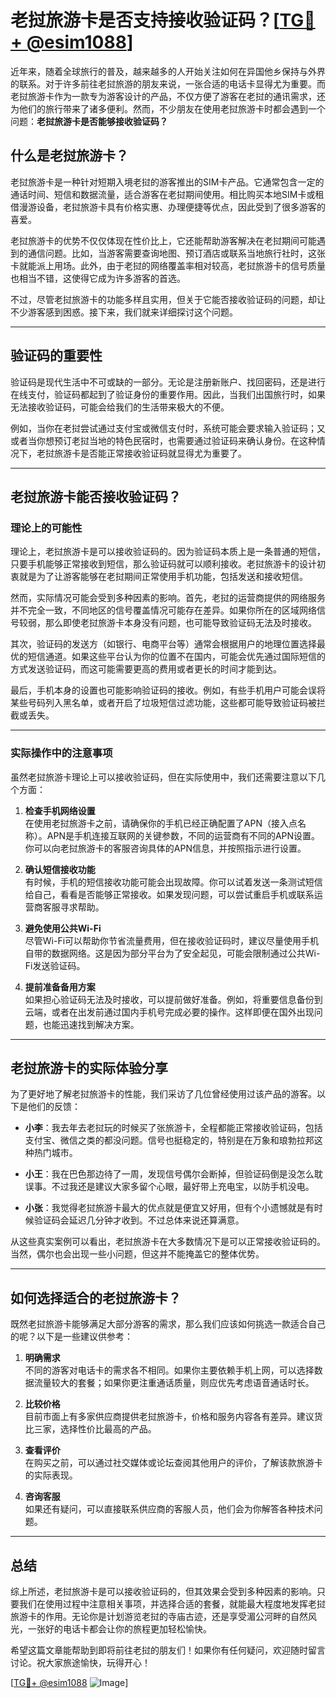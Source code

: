 # 老挝旅游卡是否支持接收验证码？[[TG💪+ @esim1088](https://t.me/s/esim1088)]

近年来，随着全球旅行的普及，越来越多的人开始关注如何在异国他乡保持与外界的联系。对于许多前往老挝旅游的朋友来说，一张合适的电话卡显得尤为重要。而老挝旅游卡作为一款专为游客设计的产品，不仅方便了游客在老挝的通讯需求，还为他们的旅行带来了诸多便利。然而，不少朋友在使用老挝旅游卡时都会遇到一个问题：**老挝旅游卡是否能够接收验证码？**

## 什么是老挝旅游卡？

老挝旅游卡是一种针对短期入境老挝的游客推出的SIM卡产品。它通常包含一定的通话时间、短信和数据流量，适合游客在老挝期间使用。相比购买本地SIM卡或租借漫游设备，老挝旅游卡具有价格实惠、办理便捷等优点，因此受到了很多游客的喜爱。

老挝旅游卡的优势不仅仅体现在性价比上，它还能帮助游客解决在老挝期间可能遇到的通信问题。比如，当游客需要查询地图、预订酒店或联系当地旅行社时，这张卡就能派上用场。此外，由于老挝的网络覆盖率相对较高，老挝旅游卡的信号质量也相当不错，这使得它成为许多游客的首选。

不过，尽管老挝旅游卡的功能多样且实用，但关于它能否接收验证码的问题，却让不少游客感到困惑。接下来，我们就来详细探讨这个问题。

---

## 验证码的重要性

验证码是现代生活中不可或缺的一部分。无论是注册新账户、找回密码，还是进行在线支付，验证码都起到了验证身份的重要作用。因此，当我们出国旅行时，如果无法接收验证码，可能会给我们的生活带来极大的不便。

例如，当你在老挝尝试通过支付宝或微信支付时，系统可能会要求输入验证码；又或者当你想预订老挝当地的特色民宿时，也需要通过验证码来确认身份。在这种情况下，老挝旅游卡是否能正常接收验证码就显得尤为重要了。

---

## 老挝旅游卡能否接收验证码？

### 理论上的可能性

理论上，老挝旅游卡是可以接收验证码的。因为验证码本质上是一条普通的短信，只要手机能够正常接收到短信，那么验证码就可以顺利接收。老挝旅游卡的设计初衷就是为了让游客能够在老挝期间正常使用手机功能，包括发送和接收短信。

然而，实际情况可能会受到多种因素的影响。首先，老挝的运营商提供的网络服务并不完全一致，不同地区的信号覆盖情况可能存在差异。如果你所在的区域网络信号较弱，那么即使老挝旅游卡本身没有问题，也可能导致验证码无法及时接收。

其次，验证码的发送方（如银行、电商平台等）通常会根据用户的地理位置选择最优的短信通道。如果这些平台认为你的位置不在国内，可能会优先通过国际短信的方式发送验证码，而这可能需要更高的费用或者更长的时间才能到达。

最后，手机本身的设置也可能影响验证码的接收。例如，有些手机用户可能会误将某些号码列入黑名单，或者开启了垃圾短信过滤功能，这些都可能导致验证码被拦截或丢失。

---

### 实际操作中的注意事项

虽然老挝旅游卡理论上可以接收验证码，但在实际使用中，我们还需要注意以下几个方面：

1. **检查手机网络设置**  
   在使用老挝旅游卡之前，请确保你的手机已经正确配置了APN（接入点名称）。APN是手机连接互联网的关键参数，不同的运营商有不同的APN设置。你可以向老挝旅游卡的客服咨询具体的APN信息，并按照指示进行设置。

2. **确认短信接收功能**  
   有时候，手机的短信接收功能可能会出现故障。你可以试着发送一条测试短信给自己，看看是否能够正常接收。如果发现问题，可以尝试重启手机或联系运营商客服寻求帮助。

3. **避免使用公共Wi-Fi**  
   尽管Wi-Fi可以帮助你节省流量费用，但在接收验证码时，建议尽量使用手机自带的数据网络。这是因为部分平台为了安全起见，可能会限制通过公共Wi-Fi发送验证码。

4. **提前准备备用方案**  
   如果担心验证码无法及时接收，可以提前做好准备。例如，将重要信息备份到云端，或者在出发前通过国内手机号完成必要的操作。这样即便在国外出现问题，也能迅速找到解决方案。

---

## 老挝旅游卡的实际体验分享

为了更好地了解老挝旅游卡的性能，我们采访了几位曾经使用过该产品的游客。以下是他们的反馈：

- **小李**：我去年去老挝玩的时候买了张旅游卡，全程都能正常接收验证码，包括支付宝、微信之类的都没问题。信号也挺稳定的，特别是在万象和琅勃拉邦这种热门城市。
  
- **小王**：我在巴色那边待了一周，发现信号偶尔会断掉，但验证码倒是没怎么耽误事。不过我还是建议大家多留个心眼，最好带上充电宝，以防手机没电。

- **小张**：我觉得老挝旅游卡最大的优点就是便宜又好用，但有个小遗憾就是有时候验证码会延迟几分钟才收到。不过总体来说还算满意。

从这些真实案例可以看出，老挝旅游卡在大多数情况下是可以正常接收验证码的。当然，偶尔也会出现一些小问题，但这并不能掩盖它的整体优势。

---

## 如何选择适合的老挝旅游卡？

既然老挝旅游卡能够满足大部分游客的需求，那么我们应该如何挑选一款适合自己的呢？以下是一些建议供参考：

1. **明确需求**  
   不同的游客对电话卡的需求各不相同。如果你主要依赖手机上网，可以选择数据流量较大的套餐；如果你更注重通话质量，则应优先考虑语音通话时长。

2. **比较价格**  
   目前市面上有多家供应商提供老挝旅游卡，价格和服务内容各有差异。建议货比三家，选择性价比最高的产品。

3. **查看评价**  
   在购买之前，可以通过社交媒体或论坛查阅其他用户的评价，了解该款旅游卡的实际表现。

4. **咨询客服**  
   如果还有疑问，可以直接联系供应商的客服人员，他们会为你解答各种技术问题。

---

## 总结

综上所述，老挝旅游卡是可以接收验证码的，但其效果会受到多种因素的影响。只要我们在使用过程中注意相关事项，并选择合适的套餐，就能最大程度地发挥老挝旅游卡的作用。无论你是计划游览老挝的寺庙古迹，还是享受湄公河畔的自然风光，一张好的电话卡都会让你的旅程更加轻松愉快。

希望这篇文章能帮助到即将前往老挝的朋友们！如果你有任何疑问，欢迎随时留言讨论。祝大家旅途愉快，玩得开心！

[[TG💪+ @esim1088](https://t.me/s/esim1088) ![Image](https://i.postimg.cc/4NQfJmqS/Snipaste-2025-05-13-00-14-12.png)]